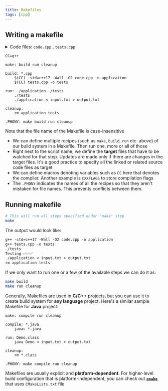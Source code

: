 ```yaml
---
title: Makefiles
tags: [cpp]
---
```


## Writing a makefile

<details>
    <summary>Code files: <code>code.cpp</code> , <code>tests.cpp</code></summary>

```cpp title="code.cpp"
#include <iostream>
using namespace std;

int main()
{
    cout << "Application code is being executed 🔥🔥🔥" << endl;

    return 0;
}
```

```cpp title="tests.cpp"
#include <iostream>
using namespace std;

int main()
{
    cout << "Testing ✅✅✅" << endl;

    return 0;
}
```

</details>

```make title="Makefile"
CC=g++

make: build run cleanup

build: *.cpp
    $(CC) -std=c++17 -Wall -O2 code.cpp -o application
    $(CC) tests.cpp -o tests

run: ./application ./tests
    ./tests
    ./application < input.txt > output.txt

cleanup:
    rm application tests

.PHONY: make build run cleanup
```

Note that the file name of the Makefile is case-insensitive

- We can define multiple recipes (such as `make`, `build`, `run` etc. above) of our build system in a Makefile. Then run one, more or all of those
- Right next to the script name, we define the **target** files that have to be watched for that step. Updates are made only if there are changes in the target files. It's a good practice to specify all the linked or related source code files as target
- We can define macros denoting variables such as `CC` here that denotes the compiler. Another example is `CXXFLAGS` to store compilation flags
- The `.PHONY` indicates the names of all the recipes so that they aren't mistaken for file names. This prevents conflicts between them.

## Running makefile

```sh title="bash"
# This will run all steps specified under "make" step
make
```

The output would look like:

```txt
g++ -std=c++17 -Wall -O2 code.cpp -o application
g++ tests.cpp -o tests
./tests
Testing ✅✅✅
./application < input.txt > output.txt
rm application tests
```

If we only want to run one or a few of the available steps we can do it as:

```sh title="bash"
make build
make run cleanup
```

Generally, Makefiles are used in **C/C++** projects, but you can use it to create build system for **any language** project. Here's a similar sample Makefile for **Java** project:

```make title="Java Makefile"
make: compile run cleanup

compile: *.java
    javac *.java

run: Demo.class
    java Demo < input.txt > output.txt

cleanup:
    rm *.class

.PHONY: make compile run cleanup
```

Makefiles are usually explicit and **platform-dependent**. For higher-level build configuration that is platform-independent, you can check out [**`cmake`**](https://cmake.org) that uses `CMakeLists.txt` file
